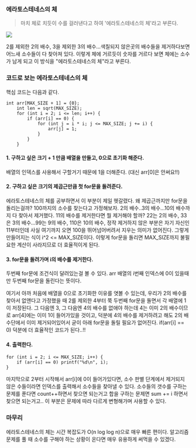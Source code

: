 ### 에라토스테네스의 체
>마치 체로 치듯이 수를 걸러낸다고 하여 '에라토스테네스의 체'라고 부른다.


![](https://velog.velcdn.com/images/yoochanhong/post/714df520-6b1f-4711-ba49-56f6c82a55b2/image.gif)

2를 제외한 2의 배수, 3을 제외한 3의 배수...색칠되지 않은곳의 배수들을 제거하다보면 어느새 소수들이 다 찾아져 있다.
이렇게 체에 거르듯이 숫자를 거르다 보면 체에는 소수가 남게 되고 이 방식을 "에라토스테네스의 체"라고 부른다.

### 코드로 보는 에라토스테네스의 체
핵심 코드는 다음과 같다.
```
int arr[MAX_SIZE + 1] = {0};
    int len = sqrt(MAX_SIZE);
    for (int i = 2; i <= len; i++) {
        if (arr[i] == 0) {
            for (int j = i * i; j <= MAX_SIZE; j += i) {
                arr[j] = 1;
            }
        }
    }
```
#### 1. 구하고 싶은 크기 + 1 만큼 배열을 만들고, 0으로 초기화 해준다.
배열의 인덱스를 사용해서 구할거기 때문에 1을 더해준다. (대신 arr[0]은 안써요!!)
#### 2. 구하고 싶은 크기의 제곱근만큼 첫 for문을 돌려준다.
에라토스테네스의 체를 공부하면서 이 부분이 제일 헷갈렸다. 왜 제곱근까지만 for문을 돌리는걸까?
100까지의 소수를 찾는다고 가정해보자. 2의 배수..3의 배수...10의 배수까지 다 찾아서 제거했다. 11의 배수를 제거한다면 뭘 제거해야 할까? 22는 2의 배수, 33은 3의 배수...99는 9의 배수, 110은 10의 배수, 정작 제거하지 않은 부분은 자기 자신인 11부터인데 사실 여기까지 오면 100을 뛰어넘어버려서 지우는 의미가 없어진다. 그렇게 만들어지는 식이 i^2 <= MAX_SIZE이다. 이렇게 for문을 돌리면 MAX_SIZE까지 불필요한 계산이 사라지므로 더 효율적이게 된다.

#### 3. for문을 돌려가며 i의 배수를 제거한다.
두번째 for문에 조건식이 달려있는걸 볼 수 있다. arr 배열의 i번째 인덱스에 0이 있을때만 두번째 for문을 돌린다는 뜻이다.

여기서 아까 처음에 배열을 0으로 초기화한 이유를 엿볼 수 있는데, 우리가 2의 배수를 찾아서 없앤다고 가정했을 때 2를 제외한 4부터 쭉 두번째 for문을 돌면서 각 배열에 1이 저장된다. 그 다음엔 3, 그 다음엔 4의 배수를 없애야 하는데 4는 이미 2의 배수이므로 arr[4]에는 이미 1이 들어가있을 것이고, 덕분에 4의 배수를 제거하려고 해도 2의 배수단에서 이미 제거되어있어서 굳이 아래 for문을 돌릴 필요가 없어진다. if(arr[i] == 0) 덕분에 더 효율적인 코드가 된다..!!

#### 4. 출력한다.
```
for (int i = 2; i <= MAX_SIZE; i++) {
	if (arr[i] == 0) printf("%d\n", i);
}
```
마지막으로 2부터 시작해서  arr[i]에 0이 들어가있다면, 소수 판별 단계에서 제거되지 않은 수들이라면 인덱스를 출력해서 소수들을 찾아낼 수 있다.
소수들의 갯수를 구하는 문제를 푼다면 count++하면서 찾으면 되는거고 합을 구하는 문제면 sum += i 하면서 찾으면 되는거고.. 이 부분은 문제에 따라 다르게 변형해가며 사용할 수 있다.

### 마무리
에라토스테네스의 체는 시간 복잡도가 O(n log log n)으로 매우 빠른 편이다.
알고리즘 문제를 풀 때 소수를 구해야 하는 상황이 온다면 매우 유용하게 써먹을 수 있겠다.
